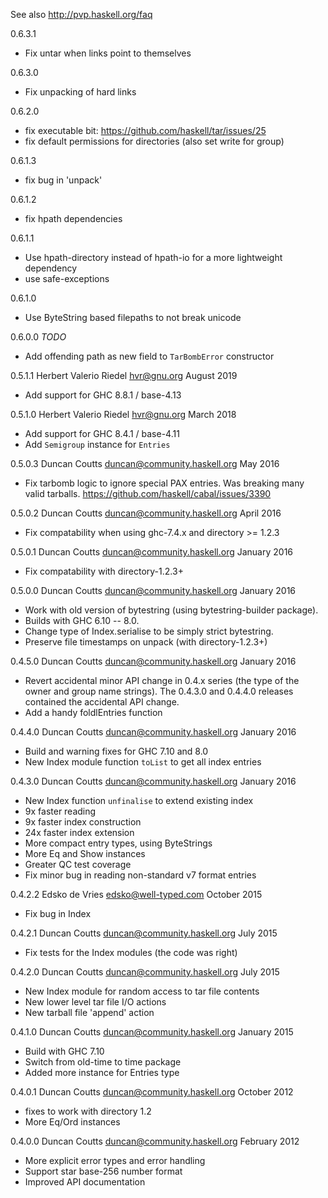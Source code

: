 See also http://pvp.haskell.org/faq

0.6.3.1

  * Fix untar when links point to themselves

0.6.3.0

  * Fix unpacking of hard links

0.6.2.0

  * fix executable bit: https://github.com/haskell/tar/issues/25
  * fix default permissions for directories (also set write for group)

0.6.1.3

  * fix bug in 'unpack'

0.6.1.2

  * fix hpath dependencies

0.6.1.1

  * Use hpath-directory instead of hpath-io for a more lightweight dependency
  * use safe-exceptions

0.6.1.0

  * Use ByteString based filepaths to not break unicode

0.6.0.0 *TODO*

  * Add offending path as new field to `TarBombError` constructor

0.5.1.1 Herbert Valerio Riedel <hvr@gnu.org> August 2019

  * Add support for GHC 8.8.1 / base-4.13

0.5.1.0 Herbert Valerio Riedel <hvr@gnu.org> March 2018

  * Add support for GHC 8.4.1 / base-4.11
  * Add `Semigroup` instance for `Entries`

0.5.0.3 Duncan Coutts <duncan@community.haskell.org> May 2016

  * Fix tarbomb logic to ignore special PAX entries. Was breaking many
    valid tarballs. https://github.com/haskell/cabal/issues/3390

0.5.0.2 Duncan Coutts <duncan@community.haskell.org> April 2016

  * Fix compatability when using ghc-7.4.x and directory >= 1.2.3

0.5.0.1 Duncan Coutts <duncan@community.haskell.org> January 2016

  * Fix compatability with directory-1.2.3+

0.5.0.0 Duncan Coutts <duncan@community.haskell.org> January 2016

  * Work with old version of bytestring (using bytestring-builder package).
  * Builds with GHC 6.10 -- 8.0.
  * Change type of Index.serialise to be simply strict bytestring.
  * Preserve file timestamps on unpack (with directory-1.2.3+)

0.4.5.0 Duncan Coutts <duncan@community.haskell.org> January 2016

  * Revert accidental minor API change in 0.4.x series (the type of the
    owner and group name strings). The 0.4.3.0 and 0.4.4.0 releases
    contained the accidental API change.
  * Add a handy foldlEntries function

0.4.4.0 Duncan Coutts <duncan@community.haskell.org> January 2016

  * Build and warning fixes for GHC 7.10 and 8.0
  * New Index module function `toList` to get all index entries

0.4.3.0 Duncan Coutts <duncan@community.haskell.org> January 2016

  * New Index function `unfinalise` to extend existing index
  * 9x  faster reading
  * 9x  faster index construction
  * 24x faster index extension
  * More compact entry types, using ByteStrings
  * More Eq and Show instances
  * Greater QC test coverage
  * Fix minor bug in reading non-standard v7 format entries

0.4.2.2 Edsko de Vries <edsko@well-typed.com> October 2015

  * Fix bug in Index

0.4.2.1 Duncan Coutts <duncan@community.haskell.org> July 2015

  * Fix tests for the Index modules (the code was right)

0.4.2.0 Duncan Coutts <duncan@community.haskell.org> July 2015

  * New Index module for random access to tar file contents
  * New lower level tar file I/O actions
  * New tarball file 'append' action

0.4.1.0 Duncan Coutts <duncan@community.haskell.org> January 2015

  * Build with GHC 7.10
  * Switch from old-time to time package
  * Added more instance for Entries type

0.4.0.1 Duncan Coutts <duncan@community.haskell.org> October 2012

  * fixes to work with directory 1.2
  * More Eq/Ord instances

0.4.0.0 Duncan Coutts <duncan@community.haskell.org> February 2012

  * More explicit error types and error handling
  * Support star base-256 number format
  * Improved API documentation
